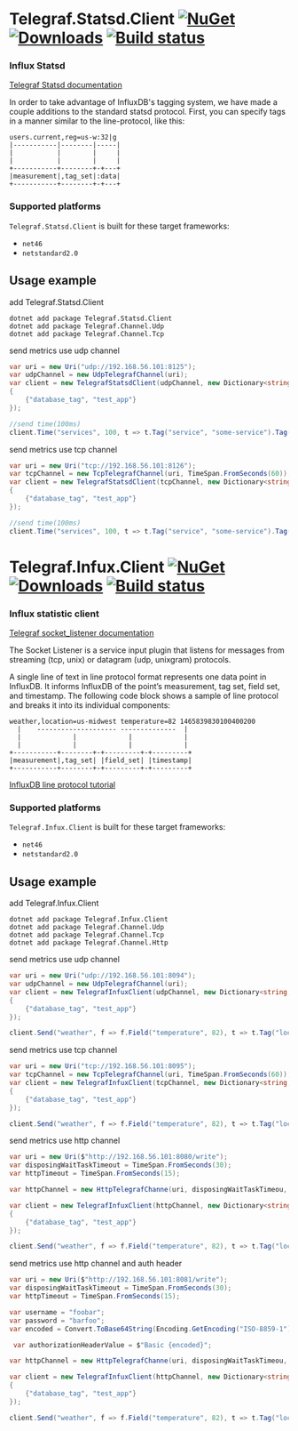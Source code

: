 # Telegraf.Statsd.Client [![NuGet](https://img.shields.io/nuget/v/Telegraf.Statsd.Client.svg)](https://www.nuget.org/packages/Telegraf.Statsd.Client/) [![Downloads](https://img.shields.io/nuget/dt/Telegraf.Statsd.Client.svg)](https://www.nuget.org/packages/Telegraf.Statsd.Client/) [![Build status](https://ci.appveyor.com/api/projects/status/uvdicwji4o0i9paf?svg=true)](https://ci.appveyor.com/project/artem-sedykh/telegraf-clients/branch/master)
### Influx Statsd

[Telegraf Statsd documentation](https://github.com/influxdata/telegraf/tree/master/plugins/inputs/statsd)

In order to take advantage of InfluxDB's tagging system, we have made a couple
additions to the standard statsd protocol. First, you can specify
tags in a manner similar to the line-protocol, like this:
```
users.current,reg=us-w:32|g
|-----------|--------|-----|
|           |        |     |
|           |        |     |
+-----------+--------+-+---+
|measurement|,tag_set|:data|
+-----------+--------+-+---+
```

### Supported platforms

`Telegraf.Statsd.Client` is built for these target frameworks:

* `net46`
* `netstandard2.0`

## Usage example
add Telegraf.Statsd.Client
```
dotnet add package Telegraf.Statsd.Client
dotnet add package Telegraf.Channel.Udp 
dotnet add package Telegraf.Channel.Tcp 
```

send metrics use udp channel
```cs
var uri = new Uri("udp://192.168.56.101:8125");
var udpChannel = new UdpTelegrafChannel(uri);
var client = new TelegrafStatsdClient(udpChannel, new Dictionary<string, string>
{
    {"database_tag", "test_app"}
});

//send time(100ms)
client.Time("services", 100, t => t.Tag("service", "some-service").Tag("method", "some-method"));
```

send metrics use tcp channel
```cs
var uri = new Uri("tcp://192.168.56.101:8126");
var tcpChannel = new TcpTelegrafChannel(uri, TimeSpan.FromSeconds(60));
var client = new TelegrafStatsdClient(tcpChannel, new Dictionary<string, string>
{
    {"database_tag", "test_app"}
});

//send time(100ms)
client.Time("services", 100, t => t.Tag("service", "some-service").Tag("method", "some-method"));
```

# Telegraf.Infux.Client [![NuGet](https://img.shields.io/nuget/v/Telegraf.Infux.Client.svg)](https://www.nuget.org/packages/Telegraf.Infux.Client/) [![Downloads](https://img.shields.io/nuget/dt/Telegraf.Infux.Client.svg)](https://www.nuget.org/packages/Telegraf.Infux.Client/) [![Build status](https://ci.appveyor.com/api/projects/status/uvdicwji4o0i9paf?svg=true)](https://ci.appveyor.com/project/artem-sedykh/telegraf-clients/branch/master)

### Influx statistic client

[Telegraf socket_listener documentation](https://github.com/influxdata/telegraf/tree/master/plugins/inputs/socket_listener)

The Socket Listener is a service input plugin that listens for messages from streaming (tcp, unix) or datagram (udp, unixgram) protocols.

A single line of text in line protocol format represents one data point in InfluxDB. It informs InfluxDB of the point’s measurement, tag set, field set, and timestamp. The following code block shows a sample of line protocol and breaks it into its individual components:
```
weather,location=us-midwest temperature=82 1465839830100400200
  |    -------------------- --------------  |
  |             |             |             |
  |             |             |             |
+-----------+--------+-+---------+-+---------+
|measurement|,tag_set| |field_set| |timestamp|
+-----------+--------+-+---------+-+---------+
```
[InfluxDB line protocol tutorial](https://docs.influxdata.com/influxdb/v1.7/write_protocols/line_protocol_tutorial/)
### Supported platforms

`Telegraf.Infux.Client` is built for these target frameworks:

* `net46`
* `netstandard2.0`

## Usage example
add Telegraf.Infux.Client
```
dotnet add package Telegraf.Infux.Client
dotnet add package Telegraf.Channel.Udp 
dotnet add package Telegraf.Channel.Tcp
dotnet add package Telegraf.Channel.Http 

```

send metrics use udp channel
```cs
var uri = new Uri("udp://192.168.56.101:8094");
var udpChannel = new UdpTelegrafChannel(uri);
var client = new TelegrafInfuxClient(udpChannel, new Dictionary<string, string>
{
    {"database_tag", "test_app"}
});

client.Send("weather", f => f.Field("temperature", 82), t => t.Tag("location", "us-midwest"), DateTime.Now);
```

send metrics use tcp channel
```cs
var uri = new Uri("tcp://192.168.56.101:8095");
var tcpChannel = new TcpTelegrafChannel(uri, TimeSpan.FromSeconds(60));
var client = new TelegrafInfuxClient(tcpChannel, new Dictionary<string, string>
{
    {"database_tag", "test_app"}
});

client.Send("weather", f => f.Field("temperature", 82), t => t.Tag("location", "us-midwest"), DateTime.Now);
```

send metrics use http channel
```cs
var uri = new Uri($"http://192.168.56.101:8080/write");
var disposingWaitTaskTimeout = TimeSpan.FromSeconds(30);
var httpTimeout = TimeSpan.FromSeconds(15);

var httpChannel = new HttpTelegrafChanne(uri, disposingWaitTaskTimeou, httpTimeout);

var client = new TelegrafInfuxClient(httpChannel, new Dictionary<string, string>
{
    {"database_tag", "test_app"}
});

client.Send("weather", f => f.Field("temperature", 82), t => t.Tag("location", "us-midwest"), DateTime.Now);
```

send metrics use http channel and auth header
```cs
var uri = new Uri($"http://192.168.56.101:8081/write");
var disposingWaitTaskTimeout = TimeSpan.FromSeconds(30);
var httpTimeout = TimeSpan.FromSeconds(15);

var username = "foobar";
var password = "barfoo";
var encoded = Convert.ToBase64String(Encoding.GetEncoding("ISO-8859-1").GetBytes(username + ":" + password));

 var authorizationHeaderValue = $"Basic {encoded}";

var httpChannel = new HttpTelegrafChanne(uri, disposingWaitTaskTimeou, httpTimeout, authorizationHeaderValue);

var client = new TelegrafInfuxClient(httpChannel, new Dictionary<string, string>
{
    {"database_tag", "test_app"}
});

client.Send("weather", f => f.Field("temperature", 82), t => t.Tag("location", "us-midwest"), DateTime.Now);
```